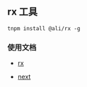 
## rx 工具
```
tnpm install @ali/rx -g
```


### 使用文档
* [rx](http://web.npm.alibaba-inc.com/package/@ali/rx)

* [next](http://one.alibaba.net/next/docs/button/)